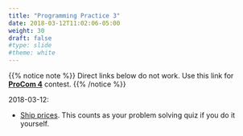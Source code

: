 ```yaml
---
title: "Programming Practice 3"
date: 2018-03-12T11:02:06-05:00
weight: 30
draft: false
#type: slide
#theme: white
---
```

{{% notice note %}}
Direct links below do not work. 
Use this link for [**ProCom 4**](https://www.hackerrank.com/auth/signup/pro-com-4) contest. 
{{% /notice %}}

2018-03-12:

* [Ship prices](https://www.hackerrank.com/contests/pro-com-4/challenges/ship-prices). This counts as your problem solving quiz if you do it yourself.




